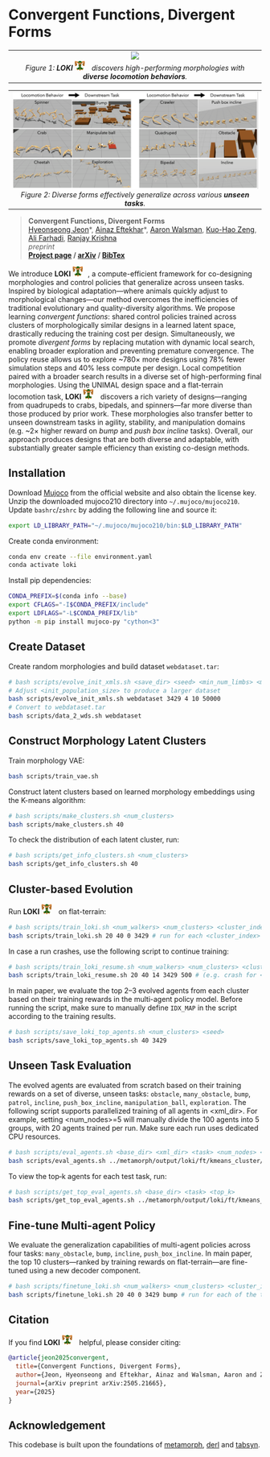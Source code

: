 # Convergent Functions, Divergent Forms

<table width="100%">
<tr><td align="center">
  <img src="assets/loki_agents.webp" width="100%">
  <div><em>Figure 1: <strong>LOKI</strong> <img src="assets/loki_logo_no_background.png" alt="Icon" style="width: 20px; margin-right: 10px;" /> discovers high-performing morphologies with <b>diverse locomotion behaviors</b>.</em></div>
</td></tr>
</table>

<table width="100%">
<tr><td align="center">
  <img src="assets/tasks_behaviors.png" width="100%">
  <div><em>Figure 2: Diverse forms effectively
generalize across various <b>unseen tasks</b>.</em></div>
</td></tr>
</table>


> __Convergent Functions, Divergent Forms__  
> [Hyeonseong Jeon](https://yeonsumia.github.io)\*, [Ainaz Eftekhar](https://ainaz99.github.io)\*, [Aaron Walsman](https://aaronwalsman.com), [Kuo-Hao Zeng](https://kuohaozeng.github.io), [Ali Farhadi](https://homes.cs.washington.edu/~ali), [Ranjay Krishna](https://www.ranjaykrishna.com/index.html)  
> _preprint_  
> __[Project page](https://loki-codesign.github.io)&nbsp;/ [arXiv](https://arxiv.org/abs/2505.21665)&nbsp;/ [BibTex](#citation)__

We introduce <strong>LOKI</strong> <img src="assets/loki_logo_no_background.png" alt="Icon" style="width: 20px; margin-right: 10px;" />, a compute-efficient framework for co-designing morphologies and control policies that generalize across unseen tasks. 
Inspired by biological adaptation—where animals quickly adjust to morphological changes—our method overcomes the inefficiencies of traditional evolutionary and quality-diversity algorithms.
We propose learning <i>convergent functions</i>: shared control policies trained across clusters of morphologically similar designs in a learned latent space, drastically reducing the training cost per design. 
Simultaneously, we promote <i>divergent forms</i> by replacing mutation with dynamic local search, enabling broader exploration and preventing premature convergence. 
The policy reuse allows us to explore ~780&times; more designs using 78\% fewer simulation steps and 40\% less compute per design. 
Local competition paired with a broader search results in a diverse set of high-performing final morphologies.
Using the UNIMAL design space and a flat-terrain locomotion task, <strong>LOKI</strong> <img src="assets/loki_logo_no_background.png" alt="Icon" style="width: 20px; margin-right: 10px;" /> discovers a rich variety of designs—ranging from quadrupeds to crabs, bipedals, and spinners—far more diverse than those produced by prior work. These morphologies also transfer better to unseen downstream tasks in agility, stability, and manipulation domains (e.g. ~2&times; higher reward on <i>bump</i> and <i>push box incline</i> tasks). 
Overall, our approach produces designs that are both diverse and adaptable, with substantially greater sample efficiency than existing co-design methods.

## Installation
Download [Mujoco](https://mujoco.org/) from the official website and also obtain the license key. Unzip the downloaded mujoco210 directory into `~/.mujoco/mujoco210`. Update `bashrc`/`zshrc` by adding the following line and source it:
```bash
export LD_LIBRARY_PATH="~/.mujoco/mujoco210/bin:$LD_LIBRARY_PATH"
```
Create conda environment:
```bash
conda env create --file environment.yaml
conda activate loki
```
Install pip dependencies:
```bash
CONDA_PREFIX=$(conda info --base)
export CFLAGS="-I$CONDA_PREFIX/include"
export LDFLAGS="-L$CONDA_PREFIX/lib"
python -m pip install mujoco-py "cython<3"
```

## Create Dataset
Create random morphologies and build dataset `webdataset.tar`:
```bash
# bash scripts/evolve_init_xmls.sh <save_dir> <seed> <min_num_limbs> <max_num_limbs> <init_population_size>
# Adjust <init_population_size> to produce a larger dataset
bash scripts/evolve_init_xmls.sh webdataset 3429 4 10 50000
# Convert to webdataset.tar
bash scripts/data_2_wds.sh webdataset
```

## Construct Morphology Latent Clusters
Train morphology VAE:
```bash
bash scripts/train_vae.sh
```

Construct latent clusters based on learned morphology embeddings using the K-means algorithm:
```bash
# bash scripts/make_clusters.sh <num_clusters>
bash scripts/make_clusters.sh 40
```

To check the distribution of each latent cluster, run:
```bash
# bash scripts/get_info_clusters.sh <num_clusters>
bash scripts/get_info_clusters.sh 40
```

## Cluster-based Evolution
Run <strong>LOKI</strong> <img src="assets/loki_logo_no_background.png" alt="Icon" style="width: 20px; margin-right: 10px;" /> on flat-terrain:
```bash
# bash scripts/train_loki.sh <num_walkers> <num_clusters> <cluster_index> <seed>
bash scripts/train_loki.sh 20 40 0 3429 # run for each <cluster_index> in {0..39} (e.g. cluster40/idx0)
```

In case a run crashes, use the following script to continue training:
```bash
# bash scripts/train_loki_resume.sh <num_walkers> <num_clusters> <cluster_index> <seed> <resume_iteration>
bash scripts/train_loki_resume.sh 20 40 14 3429 500 # (e.g. crash for <cluster_index>=14 at 500th iteration)
```

In main paper, we evaluate the top 2–3 evolved agents from each cluster based on their training rewards in the multi-agent policy model.
Before running the script, make sure to manually define `IDX_MAP` in the script according to the training results.
```bash
# bash scripts/save_loki_top_agents.sh <num_clusters> <seed>
bash scripts/save_loki_top_agents.sh 40 3429
```

## Unseen Task Evaluation
The evolved agents are evaluated from scratch based on their training rewards on a set of diverse, unseen tasks: `obstacle`, `many_obstacle`, `bump`, `patrol`, `incline`, `push_box_incline`, `manipulation_ball`, `exploration`. The following script supports parallelized training of all agents in <xml_dir>. For example, setting <num_nodes>=5 will manually divide the 100 agents into 5 groups, with 20 agents trained per run. Make sure each run uses dedicated CPU resources.
```bash
# bash scripts/eval_agents.sh <base_dir> <xml_dir> <task> <num_nodes> <node_index>
bash scripts/eval_agents.sh ../metamorph/output/loki/ft/kmeans_cluster/40 top_100_agents/xml obstacle 1 0 # train top-100 agents on obstacle task w/o parallelization)
```

To view the top‑k agents for each test task, run:
```bash
# bash scripts/get_top_eval_agents.sh <base_dir> <task> <top_k>
bash scripts/get_top_eval_agents.sh ../metamorph/output/loki/ft/kmeans_cluster/40 obstacle 10 # (e.g. top-10 agents on obstacle task)
```

## Fine-tune Multi-agent Policy
We evaluate the generalization capabilities of multi-agent policies across four tasks: `many_obstacle`, `bump`, `incline`, `push_box_incline`. In main paper, the top 10 clusters—ranked by training rewards on flat-terrain—are fine-tuned using a new decoder component.
```bash
# bash scripts/finetune_loki.sh <num_walkers> <num_clusters> <cluster_index> <seed> <task>
bash scripts/finetune_loki.sh 20 40 0 3429 bump # run for each of the top 10 clusters (e.g. cluster40/idx0)
```

## Citation
If you find <strong>LOKI</strong> <img src="assets/loki_logo_no_background.png" alt="Icon" style="width: 20px; margin-right: 10px;" /> helpful, please consider citing:
```bibtex
@article{jeon2025convergent,
  title={Convergent Functions, Divergent Forms},
  author={Jeon, Hyeonseong and Eftekhar, Ainaz and Walsman, Aaron and Zeng, Kuo-Hao and Farhadi, Ali and Krishna, Ranjay},
  journal={arXiv preprint arXiv:2505.21665},
  year={2025}
}
```

## Acknowledgement
This codebase is built upon the foundations of [metamorph](https://github.com/agrimgupta92/metamorph), [derl](https://github.com/agrimgupta92/derl) and [tabsyn](https://github.com/amazon-science/tabsyn).

